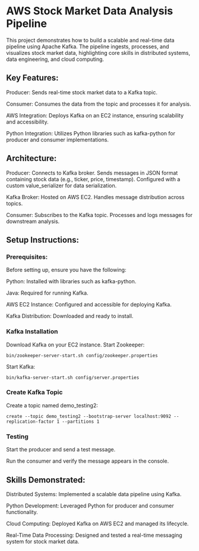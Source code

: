 # AWS Stock Market Data Analysis Pipeline
 This project demonstrates how to build a scalable and real-time data pipeline using Apache Kafka. The pipeline ingests, processes, and visualizes stock market data, highlighting core skills in distributed systems, data engineering, and cloud computing.

## Key Features:

Producer: Sends real-time stock market data to a Kafka topic.

Consumer: Consumes the data from the topic and processes it for analysis.

AWS Integration: Deploys Kafka on an EC2 instance, ensuring scalability and accessibility.

Python Integration: Utilizes Python libraries such as kafka-python for producer and consumer implementations.

## Architecture:

Producer: Connects to Kafka broker. Sends messages in JSON format containing stock data (e.g., ticker, price, timestamp). Configured with a custom value_serializer for data serialization.

Kafka Broker: Hosted on AWS EC2. Handles message distribution across topics.

Consumer: Subscribes to the Kafka topic. Processes and logs messages for downstream analysis.

## Setup Instructions:

### Prerequisites:
Before setting up, ensure you have the following:

Python: Installed with libraries such as kafka-python.

Java: Required for running Kafka.

AWS EC2 Instance: Configured and accessible for deploying Kafka.

Kafka Distribution: Downloaded and ready to install.

### Kafka Installation

Download Kafka on your EC2 instance. Start Zookeeper:

    bin/zookeeper-server-start.sh config/zookeeper.properties

Start Kafka:

    bin/kafka-server-start.sh config/server.properties

### Create Kafka Topic

Create a topic named demo_testing2:

    create --topic demo_testing2 --bootstrap-server localhost:9092 --replication-factor 1 --partitions 1

### Testing

Start the producer and send a test message.

Run the consumer and verify the message appears in the console.

## Skills Demonstrated:

Distributed Systems: Implemented a scalable data pipeline using Kafka.

Python Development: Leveraged Python for producer and consumer functionality.

Cloud Computing: Deployed Kafka on AWS EC2 and managed its lifecycle.

Real-Time Data Processing: Designed and tested a real-time messaging system for stock market data.


   
